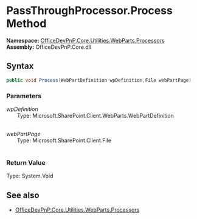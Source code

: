 # PassThroughProcessor.Process Method  
**Namespace:** [OfficeDevPnP.Core.Utilities.WebParts.Processors](OfficeDevPnP.Core.Utilities.WebParts.Processors.md)  
**Assembly:** OfficeDevPnP.Core.dll  
## Syntax
```C#
public void Process(WebPartDefinition wpDefinition,File webPartPage)
```
### Parameters
*wpDefinition*  
&emsp;&emsp;Type: Microsoft.SharePoint.Client.WebParts.WebPartDefinition  
&emsp;&emsp;  
  
*webPartPage*  
&emsp;&emsp;Type: Microsoft.SharePoint.Client.File  
&emsp;&emsp;  
  
### Return Value
Type: System.Void  

## See also
- [OfficeDevPnP.Core.Utilities.WebParts.Processors](OfficeDevPnP.Core.Utilities.WebParts.Processors.md)
